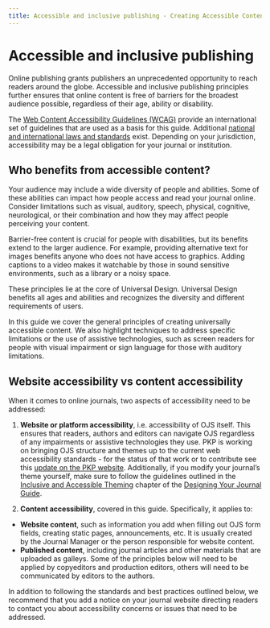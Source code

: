```yaml
---
title: Accessible and inclusive publishing - Creating Accessible Content Guide
---
```


# Accessible and inclusive publishing

Online publishing grants publishers an unprecedented opportunity to reach readers around the globe. Accessible and inclusive publishing principles further ensures that online content is free of barriers for the broadest audience possible, regardless of their age, ability or disability.

The [Web Content Accessibility Guidelines (WCAG)](https://www.w3.org/WAI/WCAG21/quickref/) provide an international set of guidelines that are used as a basis for this guide. Additional [national and international laws and standards](https://webaim.org/articles/laws/world/) exist. Depending on your jurisdiction, accessibility may be a legal obligation for your journal or institution.

## Who benefits from accessible content?

Your audience may include a wide diversity of people and abilities. Some of these abilities can impact how people access and read your journal online. Consider limitations such as visual, auditory, speech, physical, cognitive, neurological, or their combination and how they may affect people perceiving your content.

Barrier-free content is crucial for people with disabilities, but its benefits extend to the larger audience. For example, providing alternative text for images benefits anyone who does not have access to graphics. Adding captions to a video makes it watchable by those in sound sensitive environments, such as a library or a noisy space.

These principles lie at the core of Universal Design. Universal Design benefits all ages and abilities and recognizes the diversity and different requirements of users.

In this guide we cover the general principles of creating universally accessible content. We also highlight techniques to address specific limitations or the use of assistive technologies, such as screen readers for people with visual impairment or sign language for those with auditory limitations.

## Website accessibility vs content accessibility

When it comes to online journals, two aspects of accessibility need to be addressed:

1. **Website or platform accessibility**, i.e. accessibility of OJS itself. This ensures that readers, authors and editors can navigate OJS regardless of any impairments or assistive technologies they use.
PKP is working on bringing OJS structure and themes up to the current web accessibility standards - for the status of that work or to contribute see this [update on the PKP website](https://pkp.sfu.ca/2020/05/21/is-your-journal-accessible-working-with-community-to-make-ojs-open-for-all/). Additionally, if you modify your journal’s theme yourself, make sure to follow the guidelines outlined in the [Inclusive and Accessible Theming](/designing-your-journal/en/inclusive-and-accessible-theming) chapter of the [Designing Your Journal Guide](/designing-your-journal/).

2. **Content accessibility**, covered in this guide. Specifically, it applies to:

- **Website content**, such as information you add when filling out OJS form fields, creating static pages, announcements, etc. It is usually created by the Journal Manager or the person responsible for website content.
- **Published content**, including journal articles and other materials that are uploaded as galleys. Some of the principles below will need to be applied by copyeditors and production editors, others will need to be communicated by editors to the authors.

In addition to following the standards and best practices outlined below, we recommend that you add a notice on your journal website directing readers to contact you about accessibility concerns or issues that need to be addressed.
